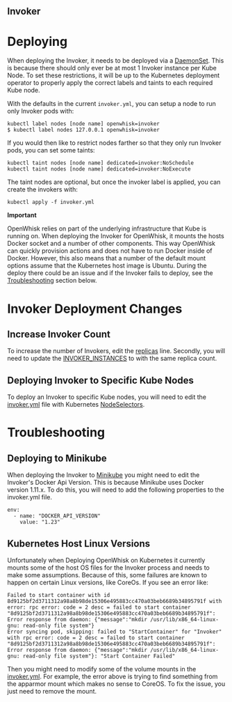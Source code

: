 Invoker
-------

# Deploying

When deploying the Invoker, it needs to be deployed via a
[DaemonSet](https://kubernetes.io/docs/concepts/workloads/controllers/daemonset/).
This is because there should only ever be at most 1 Invoker
instance per Kube Node. To set these restrictions, it will be
up to the Kubernetes deployment operator to properly apply
the correct labels and taints to each required Kube node.

With the defaults in the current `invoker.yml`, you can setup a
node to run only Invoker pods with:

```
kubectl label nodes [node name] openwhisk=invoker
$ kubectl label nodes 127.0.0.1 openwhisk=invoker
```

If you would then like to restrict nodes farther so that
they only run Invoker pods, you can set some taints:

```
kubectl taint nodes [node name] dedicated=invoker:NoSchedule
kubectl taint nodes [node name] dedicated=invoker:NoExecute
```

The taint nodes are optional, but once the invoker label is applied,
you can create the invokers with:

```
kubectl apply -f invoker.yml
```

**Important**

OpenWhisk relies on part of the underlying infrastructure that Kube
is running on. When deploying the Invoker for OpenWhisk, it mounts the hosts
Docker socket and a number of other components. This way OpenWhisk can
quickly provision actions and does not have to run Docker inside of Docker.
However, this also means that a number of the default mount options assume
that the Kubernetes host image is Ubuntu. During the deploy there could be an
issue and if the Invoker fails to deploy, see the [Troubleshooting](#troubleshooting)
section below.

# Invoker Deployment Changes
## Increase Invoker Count

To increase the number of Invokers, edit the
[replicas](https://github.com/apache/incubator-openwhisk-deploy-kube/tree/master/kubernetes/invoker/invoker.yml#L9)
line. Secondly, you will need to update the
[INVOKER_INSTANCES](https://github.com/apache/incubator-openwhisk-deploy-kube/tree/master/kubernetes/invoker/invoker.yml#L70)
to with the same replica count.

## Deploying Invoker to Specific Kube Nodes

To deploy an Invoker to specific Kube nodes, you will need to edit the
[invoker.yml](https://github.com/apache/incubator-openwhisk-deploy-kube/tree/master/kubernetes/invoker/invoker.yml)
file with Kubernetes [NodeSelectors](https://kubernetes.io/docs/concepts/configuration/assign-pod-node/).

# Troubleshooting
## Deploying to Minikube

When deploying the Invoker to [Minikube](https://kubernetes.io/docs/getting-started-guides/minikube/)
you might need to edit the Invoker's Docker Api Version.
This is because Minikube uses Docker version 1.11.x.
To do this, you will need to add the following properties
to the invoker.yml file.

```
env:
  - name: "DOCKER_API_VERSION"
    value: "1.23"
```
## Kubernetes Host Linux Versions

Unfortunately when Deploying OpenWhisk on Kubernetes it currently mounts some
of the host OS files for the Invoker process and needs to make some assumptions.
Because of this, some failures are known to happen on certain Linux versions,
like CoreOs. If you see an error like:

```
Failed to start container with id 8d9125bf2d3711312a98a8b98de15306e495883cc470a03beb6689b34895791f with error: rpc error: code = 2 desc = failed to start container "8d9125bf2d3711312a98a8b98de15306e495883cc470a03beb6689b34895791f": Error response from daemon: {"message":"mkdir /usr/lib/x86_64-linux-gnu: read-only file system"}
Error syncing pod, skipping: failed to "StartContainer" for "Invoker" with rpc error: code = 2 desc = failed to start container "8d9125bf2d3711312a98a8b98de15306e495883cc470a03beb6689b34895791f": Error response from daemon: {"message":"mkdir /usr/lib/x86_64-linux-gnu: read-only file system"}: "Start Container Failed"
```

Then you might need to modify some of the volume mounts in the
[invoker.yml](invoker.yml). For example,
the error above is trying to find something from the apparmor mount which makes no
sense to CoreOS. To fix the issue, you just need to remove the mount.
